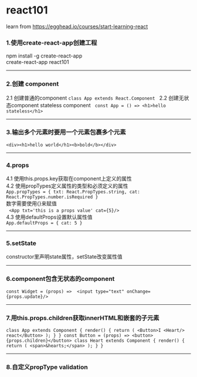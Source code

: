 # react101
learn from <https://egghead.io/courses/start-learning-react>

### 1.使用create-react-app创建工程    
npm install -g create-react-app  
create-react-app react101

***
### 2.创建 component
2.1 创建普通的component `class App extends React.Component`    
2.2 创建无状态component stateless component   
`const App = () => <h1>hello stateless</h1>`

***
### 3.输出多个元素时要用一个元素包裹多个元素
`<div><h1>hello world</h1><b>bold</b></div>`
 
 ***
 ### 4.props
 4.1 使用this.props.key获取在component上定义的属性  
 4.2 使用propTypes定义属性的类型和必须定义的属性  
 `App.propTypes = {
  txt: React.PropTypes.string,
  cat: React.PropTypes.number.isRequired
}`  
   数字需要使用{}来赋值  
   `<App txt='this is a props value' cat={5}/>`  
 4.3 使用defaultProps设置默认属性值  
 `App.defaultProps = {
  cat: 5
}`

***
### 5.setState
constructor里声明state属性，setState改变属性值

***
### 6.component包含无状态的component
`const Widget = (props) => 
  <input type="text" onChange={props.update}/>`
  
***
### 7.用this.props.children获取innerHTML和嵌套的子元素
`class App extends Component {
  render() {
    return (
      <Button>I <Heart/> react</Button>
    );
  }
}
const Button = (props) => <button>{props.children}</button>
class Heart extends Component {
  render() {
    return (
      <span>&hearts;</span>
    );
  }
}`

***
### 8.自定义propType validation
